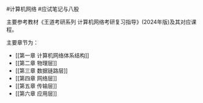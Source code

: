 #计算机网络 #应试笔记与八股 

主要参考教材《王道考研系列 计算机网络考研复习指导》(2024年版)及其对应课程。

主要章节为：
- [[第一章 计算机网络体系结构]]
- [[第二章 物理层]]
- [[第三章 数据链路层]]
- [[第四章 网络层]]
- [[第五章 传输层]]
- [[第六章 应用层]]
